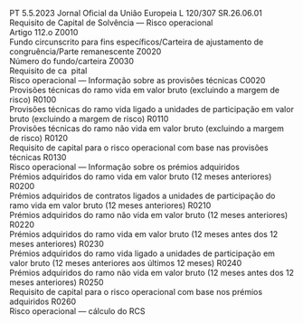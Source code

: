 PT  5.5.2023 Jornal Oficial da União Europeia L 120/307
 SR.26.06.01  
Requisito de Capital de Solvência — Risco operacional  
Artigo 112.o Z0010  
Fundo circunscrito para fins específicos/Carteira de ajustamento de congruência/Parte remanescente  Z0020  
Número do fundo/carteira  Z0030  
Requisito de ca ­
pital  
Risco operacional — Informação sobre as provisões técnicas  C0020  
Provisões técnicas do ramo vida em valor bruto (excluindo a margem de risco)  R0100  
Provisões técnicas do ramo vida ligado a unidades de participação em valor bruto (excluindo a 
margem de risco)  R0110  
Provisões técnicas do ramo não vida em valor bruto (excluindo a margem de risco)  R0120  
Requisito de capital para o risco operacional com base nas provisões técnicas  R0130  
Risco operacional — Informação sobre os prémios adquiridos  
Prémios adquiridos do ramo vida em valor bruto (12 meses anteriores)  R0200  
Prémios adquiridos de contratos ligados a unidades de participação do ramo vida em valor bruto 
(12 meses anteriores)  R0210  
Prémios adquiridos do ramo não vida em valor bruto (12 meses anteriores)  R0220  
Prémios adquiridos do ramo vida em valor bruto (12 meses antes dos 12 meses anteriores)  R0230  
Prémios adquiridos do ramo vida ligado a unidades de participação em valor bruto (12 meses 
anteriores aos últimos 12 meses)  R0240  
Prémios adquiridos do ramo não vida em valor bruto (12 meses antes dos 12 meses anteriores)  R0250  
Requisito de capital para o risco operacional com base nos prémios adquiridos  R0260  
Risco operacional — cálculo do RCS